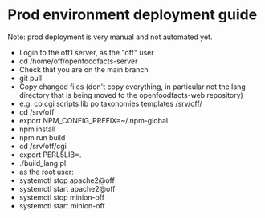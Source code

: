 # Prod environment deployment guide

Note: prod deployment is very manual and not automated yet.

- Login to the off1 server, as the "off" user
- cd /home/off/openfoodfacts-server
- Check that you are on the main branch
- git pull
- Copy changed files (don't copy everything, in particular not the lang directory that is being moved to the openfoodfacts-web repository)
- e.g. cp cgi scripts lib po taxonomies templates /srv/off/
- cd /srv/off
- export NPM_CONFIG_PREFIX=~/.npm-global
- npm install
- npm run build
- cd /srv/off/cgi
- export PERL5LIB=.
- ./build_lang.pl
- as the root user:
- systemctl stop apache2@off
- systemctl start apache2@off
- systemctl stop minion-off
- systemctl start minion-off
